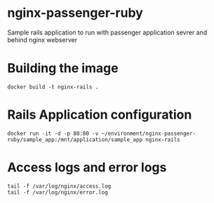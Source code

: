 # nginx-passenger-ruby
Sample rails application to run with passenger application sevrer and behind nginx webserver

# Building the image
    
    docker build -t nginx-rails .
    
# Rails Application configuration
    
    docker run -it -d -p 80:80 -v ~/environment/nginx-passenger-ruby/sample_app:/mnt/application/sample_app nginx-rails
    
# Access logs and error logs
    
    tail -f /var/log/nginx/access.log
    tail -f /var/log/nginx/error.log